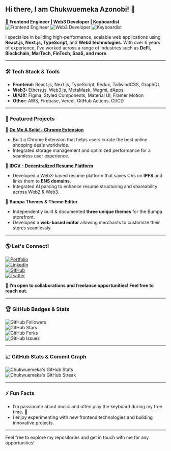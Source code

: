 ## Hi there, I am Chukwuemeka Azonobi! 👋

🚀 **Frontend Engineer | Web3 Developer | Keyboardist**  
   ![Frontend Engineer](https://img.shields.io/badge/Frontend%20Engineer-4c8a92?style=flat&logo=react)
   ![Web3 Developer](https://img.shields.io/badge/Web3%20Developer-5C6BC0?style=flat&logo=ethereum)
   ![Keyboardist](https://img.shields.io/badge/Keyboardist-FD5B5B?style=flat&logo=spotify)

I specialize in building high-performance, scalable web applications using **React.js, Next.js, TypeScript**, and **Web3 technologies**. With over 6 years of experience, I've worked across a range of industries such as **DeFi, Blockchain, MarTech, FinTech, SaaS, and more**.

---

### 🛠 **Tech Stack & Tools**  
- **Frontend:** React.js, Next.js, TypeScript, Redux, TailwindCSS, GraphQL  
- **Web3:** Ethers.js, Web3.js, MetaMask, Wagmi, dApps  
- **UI/UX:** Figma, Styled Components, Material UI, Framer Motion  
- **Other:** AWS, Firebase, Vercel, GitHub Actions, CI/CD  

---

### 💼 **Featured Projects**  
🔹 **[Do Me A Solid - Chrome Extension](https://chromewebstore.google.com/detail/do-me-a-solid/kffkknkklgbpahppejnhgbmdkegmpbmf)**  
   - Built a Chrome Extension that helps users curate the best online shopping deals worldwide.  
   - Integrated storage management and optimized performance for a seamless user experience.  

🔹 **[IDCV - Decentralized Resume Platform](https://github.com/emekamykael45/IDCV)**  
   - Developed a Web3-based resume platform that saves CVs on **IPFS** and links them to **ENS domains**.  
   - Integrated AI parsing to enhance resume structuring and shareability across Web2 & Web3.  

🔹 **Bumpa Themes & Theme Editor**  
   - Independently built & documented **three unique themes** for the Bumpa storefront.  
   - Developed a **web-based editor** allowing merchants to customize their stores seamlessly.  

---

### 🌎 **Let's Connect!**  
[![Portfolio](https://img.shields.io/badge/-Portfolio-000?style=flat&logo=vercel)](https://yourportfolio.com)  
[![LinkedIn](https://img.shields.io/badge/-LinkedIn-0077B5?style=flat&logo=linkedin)](https://www.linkedin.com/in/chukwuemeka-azonobi/)  
[![GitHub](https://img.shields.io/badge/-GitHub-000?style=flat&logo=github)](https://github.com/emekamykael45)  
[![Twitter](https://img.shields.io/badge/-Twitter-1DA1F2?style=flat&logo=twitter)](https://twitter.com/yourhandle)

💬 **I’m open to collaborations and freelance opportunities! Feel free to reach out.**

---

### 🏆 **GitHub Badges & Stats**  

![GitHub Followers](https://img.shields.io/github/followers/emekamykael45?style=social)  
![GitHub Stars](https://img.shields.io/github/stars/emekamykael45?style=social)  
![GitHub Forks](https://img.shields.io/github/forks/emekamykael45?style=social)  
![GitHub Issues](https://img.shields.io/github/issues/emekamykael45?style=social)

---

### 📈 **GitHub Stats & Commit Graph**  

![Chukwuemeka's GitHub Stats](https://github-readme-stats.vercel.app/api?username=emekamykael45&show_icons=true&theme=radical)  
![Chukwuemeka's GitHub Streak](https://github-readme-streak-stats.herokuapp.com/?user=emekamykael45&theme=radical)

---

### ⚡ **Fun Facts**  
- I’m passionate about music and often play the keyboard during my free time. 🎹  
- I enjoy experimenting with new frontend technologies and building innovative projects.  

---

Feel free to explore my repositories and get in touch with me for any opportunities!
